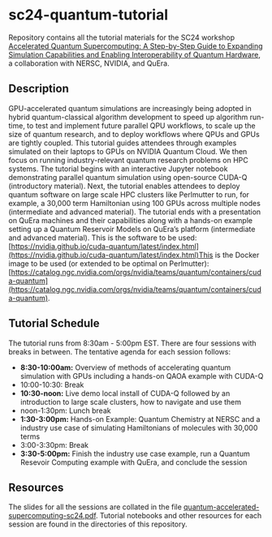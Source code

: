 # sc24-quantum-tutorial
Repository contains all the tutorial materials for the SC24 workshop [Accelerated Quantum Supercomputing: A Step-by-Step Guide to Expanding Simulation Capabilities and Enabling Interoperability of Quantum Hardware](https://sc24.conference-program.com/presentation/?id=tut167&sess=sess407), a collaboration with NERSC, NVIDIA, and QuEra. 

## Description
GPU-accelerated quantum simulations are increasingly being adopted in hybrid quantum-classical algorithm development to speed up algorithm run-time, to test and implement future parallel QPU workflows, to scale up the size of quantum research, and to deploy workflows where QPUs and GPUs are tightly coupled. This tutorial guides attendees through examples simulated on their laptops to GPUs on NVIDIA Quantum Cloud. We then focus on running industry-relevant quantum research problems on HPC systems. The tutorial begins with an interactive Jupyter notebook demonstrating parallel quantum simulation using open-source CUDA-Q (introductory material). Next, the tutorial enables attendees to deploy quantum software on large scale HPC clusters like Perlmutter to run, for example, a 30,000 term Hamiltonian using 100 GPUs across multiple nodes (intermediate and advanced material). The tutorial ends with a presentation on QuEra machines and their capabilities along with a hands-on example setting up a Quantum Reservoir Models on QuEra’s platform (intermediate and advanced material). This is the software to be used: [https://nvidia.github.io/cuda-quantum/latest/index.html](https://nvidia.github.io/cuda-quantum/latest/index.html)This is the Docker image to be used (or extended to be optimal on Perlmutter): [https://catalog.ngc.nvidia.com/orgs/nvidia/teams/quantum/containers/cuda-quantum](https://catalog.ngc.nvidia.com/orgs/nvidia/teams/quantum/containers/cuda-quantum).

## Tutorial Schedule

The tutorial runs from 8:30am - 5:00pm EST.  There are four sessions with breaks in between.  The tentative agenda for each session follows:

* **8:30-10:00am:** Overview of methods of accelerating quantum simulation with GPUs including a hands-on QAOA example with CUDA-Q 
* 10:00-10:30: Break
* **10:30-noon:** Live demo local install of CUDA-Q followed by an introduction to large scale clusters, how to navigate and use them 
* noon-1:30pm: Lunch break
* **1:30-3:00pm:** Hands-on Example: Quantum Chemistry at NERSC and a industry use case of simulating Hamiltonians of molecules with 30,000 terms
* 3:00-3:30pm: Break 
* **3:30-5:00pm:** Finish the industry use case example, run a Quantum Resevoir Computing example with QuEra, and conclude the session

## Resources
The slides for all the sessions are collated in the file [quantum-accelerated-supercomputing-sc24.pdf](quantum-accelerated-supercomputing-sc24.pdf). Tutorial notebooks and other resources for each session are found in the directories of this repository.
